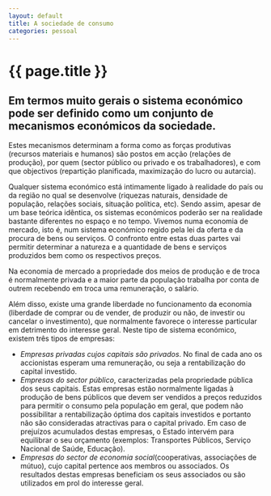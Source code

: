```yaml
---
layout: default
title: A sociedade de consumo
categories: pessoal
---
```


# {{ page.title }}

## Em termos muito gerais o sistema económico pode ser definido como um conjunto de mecanismos económicos da sociedade.

Estes mecanismos determinam a forma como as forças produtivas (recursos materiais e humanos) são postos em acção (relações de produção), por quem (sector público ou privado e os trabalhadores), e com que objectivos (repartição planificada, maximização do lucro ou autarcia).

Qualquer sistema económico está intimamente ligado à realidade do país ou da região no qual se desenvolve (riquezas naturais, densidade de população, relações sociais, situação política, etc). Sendo assim, apesar de um base teórica idêntica, os sistemas económicos poderão ser na realidade bastante diferentes no espaço e no tempo.
Vivemos numa economia de mercado, isto é, num sistema económico regido pela lei da oferta e da procura de bens ou serviços. O confronto entre estas duas partes vai permitir determinar a natureza e a quantidade de bens e serviços produzidos bem como os respectivos preços.

Na economia de mercado a propriedade dos meios de produção e de troca é normalmente privada e a maior parte da população trabalha por conta de outrem recebendo em troca uma remuneração, o salário.

Além disso, existe uma grande liberdade no funcionamento da economia (liberdade de comprar ou de vender, de produzir ou não, de investir ou cancelar o investimento), que normalmente favorece o interesse particular em detrimento do interesse geral.
Neste tipo de sistema económico, existem três tipos de empresas:

* _Empresas privadas cujos capitais são privados_. No final de cada ano os accionistas esperam uma remuneração, ou seja a rentabilização do capital investido.
* _Empresas do sector público_, caracterizadas pela propriedade pública dos seus capitais. Estas empresas estão normalmente ligadas à produção de bens públicos que devem ser vendidos a preços reduzidos para permitir o consumo pela população em geral, que podem não possibilitar a rentabilização óptima dos capitais investidos e portanto não são consideradas atractivas para o capital privado. Em caso de prejuízos acumulados destas empresas, o Estado intervém para equilibrar o seu orçamento (exemplos: Transportes Públicos, Serviço Nacional de Saúde, Educação).
* _Empresas do sector de economia social_(cooperativas, associações de mútuo), cujo capital pertence aos membros ou associados. Os resultados destas empresas beneficiam os seus associados ou são utilizados em prol do interesse geral.
